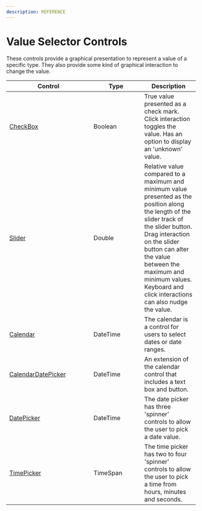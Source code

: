 ```yaml
---
description: REFERENCE
---
```


# Value Selector Controls

These controls provide a graphical presentation to represent a value of a specific type. They also provide some kind of graphical interaction to change the value.

<table><thead><tr><th width="208.33333333333331">Control</th><th width="119">Type</th><th>Description</th></tr></thead><tbody><tr><td><a href="checkbox">CheckBox</a></td><td>Boolean</td><td>True value presented as a check mark. Click interaction toggles the value. Has an option to display an 'unknown' value.</td></tr><tr><td><a href="slider">Slider</a></td><td>Double</td><td>Relative value compared to a maximum and minimum value presented as the position along the length of the slider track of the slider button. Drag interaction on the slider button can alter the value between the maximum and minimum values. Keyboard and click interactions can also nudge the value.</td></tr><tr><td><a href="./calendar/">Calendar</a></td><td>DateTime</td><td>The calendar is a control for users to select dates or date ranges.</td></tr><tr><td><a href="./calendar/calendar-date-picker">CalendarDatePicker</a></td><td>DateTime</td><td>An extension of the calendar control that includes a text box and button.</td></tr><tr><td><a href="datepicker">DatePicker</a></td><td>DateTime</td><td>The date picker has three 'spinner' controls to allow the user to pick a date value.</td></tr><tr><td><a href="./timepicker">TimePicker</a></td><td>TimeSpan</td><td>The time picker has two to four 'spinner' controls to allow the user to pick a time from hours, minutes and seconds. </td></tr></tbody></table>